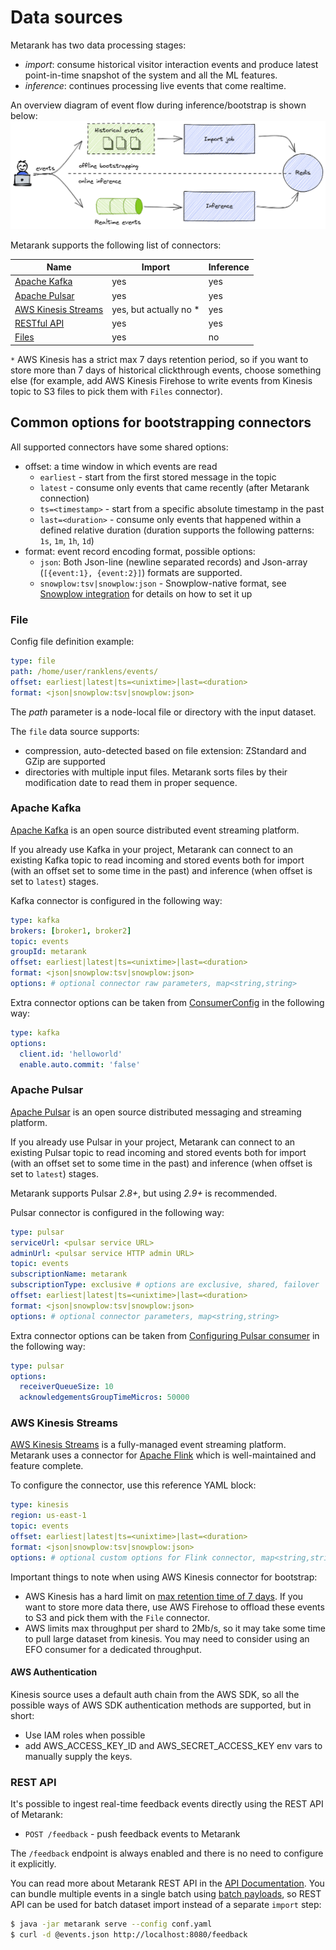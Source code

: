 # Data sources

Metarank has two data processing stages:
* *import*: consume historical visitor interaction events and produce latest point-in-time snapshot of the system 
and all the ML features. 
* *inference*: continues processing live events that come realtime.

An overview diagram of event flow during inference/bootstrap is shown below:
![bootstrap and inference event flow](/doc/img/connectors.png)

Metarank supports the following list of connectors:

| Name                                                       | Import                 | Inference |
|------------------------------------------------------------|------------------------|-----------|
| [Apache Kafka](data-sources.md#apache-kafka)               | yes                    | yes       |
| [Apache Pulsar](data-sources.md#apache-pulsar)             | yes                    | yes       |
| [AWS Kinesis Streams](data-sources.md#aws-kinesis-streams) | yes, but actually no * | yes       |
| [RESTful API](data-sources.md#rest-api)                    | yes                    | yes       |
| [Files](data-sources.md#files)                             | yes                    | no        |

`*` AWS Kinesis has a strict max 7 days retention period, so if you want to store more than 7
days of historical clickthrough events, choose something else (for example, add AWS 
Kinesis Firehose to write events from Kinesis topic to S3 files to pick them with `Files` 
connector).

## Common options for bootstrapping connectors

All supported connectors have some shared options:
* offset: a time window in which events are read
  * `earliest` - start from the first stored message in the topic
  * `latest` - consume only events that came recently (after Metarank connection)
  * `ts=<timestamp>` - start from a specific absolute timestamp in the past
  * `last=<duration>` - consume only events that happened within a defined relative duration (duration supports the
  following patterns: `1s`, `1m`, `1h`, `1d`)
* format: event record encoding format, possible options:
  * `json`: Both Json-line (newline separated records) and Json-array (`[{event:1}, {event:2}]`) formats are supported.
  * `snowplow:tsv|snowplow:json` - Snowplow-native format, see [Snowplow integration](/doc/integrations/snowplow.md) for details
  on how to set it up

### File

Config file definition example:
```yaml
type: file
path: /home/user/ranklens/events/
offset: earliest|latest|ts=<unixtime>|last=<duration>
format: <json|snowplow:tsv|snowplow:json>
```

The *path* parameter is a node-local file or directory with the input dataset. 

The `file` data source supports:
* compression, auto-detected based on file extension: ZStandard and GZip are supported
* directories with multiple input files. Metarank sorts files by their modification date to read them in proper sequence.


### Apache Kafka

[Apache Kafka](https://kafka.apache.org/) is an open source distributed event streaming platform. 

If you already use Kafka in your project, Metarank can connect to an existing Kafka topic to read incoming and stored 
events both for import (with an offset set to some time in the past) and inference (when offset is set to `latest`) stages.

Kafka connector is configured in the following way:

```yaml
type: kafka
brokers: [broker1, broker2]
topic: events
groupId: metarank
offset: earliest|latest|ts=<unixtime>|last=<duration>
format: <json|snowplow:tsv|snowplow:json>
options: # optional connector raw parameters, map<string,string>
```

Extra connector options can be taken from 
[ConsumerConfig](https://kafka.apache.org/32/javadoc/org/apache/kafka/clients/consumer/ConsumerConfig.html) in the 
following way: 

```yaml
type: kafka
options:
  client.id: 'helloworld'
  enable.auto.commit: 'false'
```

### Apache Pulsar

[Apache Pulsar](https://pulsar.apache.org/) is an open source distributed messaging and streaming platform.

If you already use Pulsar in your project, Metarank can connect to an existing Pulsar topic to read incoming and stored 
events both for import (with an offset set to some time in the past) and inference (when offset is set to `latest`) stages.

Metarank supports Pulsar *2.8+*, but using *2.9+* is recommended. 

Pulsar connector is configured in the following way:
```yaml
type: pulsar
serviceUrl: <pulsar service URL>
adminUrl: <pulsar service HTTP admin URL>
topic: events
subscriptionName: metarank
subscriptionType: exclusive # options are exclusive, shared, failover
offset: earliest|latest|ts=<unixtime>|last=<duration>
format: <json|snowplow:tsv|snowplow:json>
options: # optional connector parameters, map<string,string>
```

Extra connector options can be taken from 
[Configuring Pulsar consumer](https://pulsar.apache.org/docs/client-libraries-java/#configure-consumer) in the
following way:

```yaml
type: pulsar
options:
  receiverQueueSize: 10
  acknowledgementsGroupTimeMicros: 50000
```

### AWS Kinesis Streams

[AWS Kinesis Streams](https://aws.amazon.com/kinesis/) is a fully-managed event streaming platform.
Metarank uses a connector for [Apache Flink](https://flink.apache.org) which is well-maintained and
feature complete.

To configure the connector, use this reference YAML block:
```yaml
type: kinesis
region: us-east-1
topic: events
offset: earliest|latest|ts=<unixtime>|last=<duration>
format: <json|snowplow:tsv|snowplow:json>
options: # optional custom options for Flink connector, map<string,string>
```

Important things to note when using AWS Kinesis connector for bootstrap:
* AWS Kinesis has a hard limit on [max retention time of 7 days](https://docs.aws.amazon.com/streams/latest/dev/service-sizes-and-limits.html).
If you want to store more data there, use AWS Firehose to offload these events to S3 and pick them with the `File` connector.
* AWS limits max throughput per shard to 2Mb/s, so it may take some time to pull large dataset
from kinesis. You may need to consider using an EFO consumer for a dedicated throughput.

#### AWS Authentication

Kinesis source uses a default auth chain from the AWS SDK, so all the possible ways of
AWS SDK authentication methods are supported, but in short:
* Use IAM roles when possible
* add AWS_ACCESS_KEY_ID and AWS_SECRET_ACCESS_KEY env vars to manually supply the keys.

### REST API

It's possible to ingest real-time feedback events directly using the REST API of Metarank:
* `POST /feedback` - push feedback events to Metarank

The `/feedback` endpoint is always enabled and there is no need to configure it explicitly.

You can read more about Metarank REST API in the [API Documentation](/doc/api_schema.md). 
You can bundle multiple events in a single batch using [batch payloads](/doc/api_schema.md#feedback), so REST API can be used
for batch dataset import instead of a separate `import` step:

```bash
$ java -jar metarank serve --config conf.yaml
$ curl -d @events.json http://localhost:8080/feedback
```